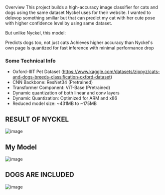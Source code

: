 Overview
This project builds a high-accuracy image classifier for cats and dogs using the same dataset Nyckel uses for their website. I wanted to delevop something smiliar but that can predict my cat with her cute pose with higher confidence level by using same dataset.

But unlike Nyckel, this model:

Predicts dogs too, not just cats
Achieves higher accuracy than Nyckel's own page
Is quantized for fast inference with minimal performance drop

### Some Technical Info
- Oxford-IIIT Pet Dataset (https://www.kaggle.com/datasets/zippyz/cats-and-dogs-breeds-classification-oxford-dataset)
- CNN Backbone: ResNet34 (Pretrained)
- Transformer Component: ViT-Base (Pretrained)
- Dynamic quantization of both linear and conv layers
- Dynamic Quantization: Optimized for ARM and x86
- Reduced model size: ~431MB to ~175MB


## RESULT OF NYCKEL
![image](https://github.com/user-attachments/assets/0084c25c-46dc-434f-bcf7-90f489e1123b)

## My Model
![image](https://github.com/user-attachments/assets/960a30b7-f5db-462a-bee2-cce7f97f09e6)

## DOGS ARE INCLUDED
![image](https://github.com/user-attachments/assets/3ff8d60f-e216-4c77-b49a-052b33250d03)
